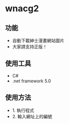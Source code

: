 # wnacg2

## 功能

<ul>
  <li>自動下載紳士漫畫網站圖片</li>
  <li>大家請支持正版！</li>
</ul>
  
## 使用工具

<ul>
  <li>C#</li>
  <li>.net framework 5.0</li>
</ul>
  
## 使用方法
<ul>
  <li>1. 執行程式</li>
  <li>2. 輸入網址上的編號</li>
</ul>



